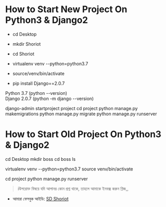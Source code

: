 How to Start New Project On Python3 & Django2
=============================================

* cd Desktop
* mkdir Shoriot
* cd Shoriot

* virtualenv venv --python=python3.7
* source/venv/bin/activate

* pip install Django==2.0.7

Python 3.7          (python --version)                        
Django 2.0.7        (python -m django --version)     
                                                           
django-admin startproject project
cd project
python manage.py makemigrations
python manage.py migrate
python manage.py runserver


How to Start Old Project On Python3 & Django2
=============================================

cd Desktop
mkdir boss
cd boss
ls

virtualenv venv --python=python3.7
source venv/bin/activate

cd project
python manage.py runserver


> iউপরোক্ত বিষয়ে যদি আপানর কোন প্রশ্ন থাকে, তাহলে আমাকে ইনবক্স করুন প্লিজ,,



* আমারা ফেসবুক আইডি:  [SD Shoriot](https://www.facebook.com/shoriot)
